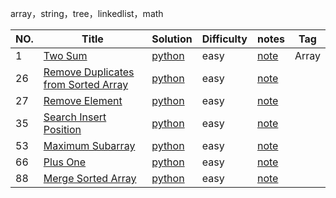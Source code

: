 array，string，tree，linkedlist，math


|NO. |Title |Solution |Difficulty|notes|Tag|
|---|---|---|---|---|---|
|1| [Two Sum](https://leetcode.com/problems/two-sum/description/)|[python](https://github.com/ZimingY/personal-learning/blob/master/leetcode/problem/1%20two%20sum/solution.py) |easy |[note](https://github.com/ZimingY/personal-learning/blob/master/leetcode/problem/1%20two%20sum/notes.md)|Array|
|26|[Remove Duplicates from Sorted Array](https://leetcode.com/problems/remove-duplicates-from-sorted-array/description/)|[python](https://github.com/ZimingY/personal-learning/blob/master/leetcode/problem/26%20Remove%20Duplicates%20from%20Sorted%20Array/solution.py)|easy|[note](https://github.com/ZimingY/personal-learning/blob/master/leetcode/problem/26%20Remove%20Duplicates%20from%20Sorted%20Array/notes.md)|
|27|[Remove Element](https://leetcode.com/problems/remove-element/description/)|[python](https://github.com/ZimingY/personal-learning/blob/master/leetcode/problem/27%20Remove%20Element/solution.py)|easy|[note](https://github.com/ZimingY/personal-learning/blob/master/leetcode/problem/27%20Remove%20Element/note.md)||
|35|[Search Insert Position](https://leetcode.com/problems/search-insert-position/)|[python](https://github.com/ZimingY/personal-learning/blob/master/leetcode/problem/35%20Search%20Insert%20Position/solution.py)|easy|[note](https://github.com/ZimingY/personal-learning/blob/master/leetcode/problem/35%20Search%20Insert%20Position/notes.md)||
|53|[Maximum Subarray](https://leetcode.com/problems/maximum-subarray/description/)|[python](https://github.com/ZimingY/personal-learning/blob/master/leetcode/problem/53%20Maximum%20Subarray/solution.py)|easy|[note](https://github.com/ZimingY/personal-learning/blob/master/leetcode/problem/53%20Maximum%20Subarray/note.md)||
|66|[Plus One](https://leetcode.com/problems/plus-one)|[python](https://github.com/ZimingY/personal-learning/blob/master/leetcode/problem/66/sol.py)|easy|[note](https://github.com/ZimingY/personal-learning/blob/master/leetcode/problem/66/note)|
|88|[Merge Sorted Array](https://leetcode.com/problems/merge-sorted-array)|[python](https://github.com/ZimingY/personal-learning/blob/master/leetcode/problem/88/sol.py)|easy|[note](https://github.com/ZimingY/personal-learning/blob/master/leetcode/problem/88/note)|
